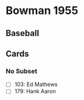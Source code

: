 # Bowman 1955 
## Baseball

## Cards

### No Subset
- [ ] 103: Ed Mathews<br>
- [ ] 179: Hank Aaron<br>
